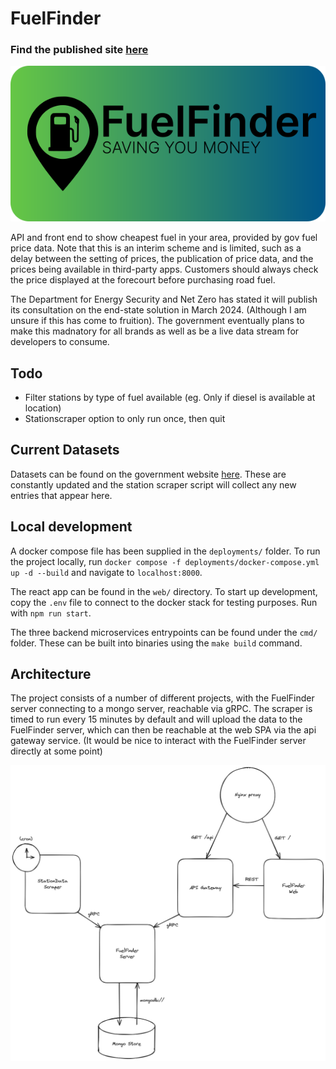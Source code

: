 # FuelFinder

### Find the published site [here](https://fuelfinder.zakdowsett.co.uk/)

<p align="center">
  <img src="https://github.com/ZakDaMack/FuelFinder/blob/main/docs/logo.png?raw=true" alt="FuelFinder logo"/>
</p>

API and front end to show cheapest fuel in your area, provided by gov fuel price data. Note that this is an interim scheme and is limited, such as a delay between the setting of prices, the publication of price data, and the prices being available in third-party apps. Customers should always check the price displayed at the forecourt before purchasing road fuel.

The Department for Energy Security and Net Zero has stated it will publish its consultation on the end-state solution in March 2024. (Although I am unsure if this has come to fruition). The government eventually plans to make this madnatory for all brands as well as be a live data stream for developers to consume.

## Todo
- Filter stations by type of fuel available (eg. Only if diesel is available at location) 
- Stationscraper option to only run once, then quit

## Current Datasets
Datasets can be found on the government website [here](https://www.gov.uk/guidance/access-fuel-price-data). These are constantly updated and the station scraper script will collect any new entries that appear here.

## Local development
A docker compose file has been supplied in the `deployments/` folder. To run the project locally, run `docker compose -f deployments/docker-compose.yml up -d --build` and navigate to `localhost:8000`.

The react app can be found in the `web/` directory. To start up development, copy the `.env` file to connect to the docker stack for testing purposes. Run with `npm run start`.

The three backend microservices entrypoints can be found under the `cmd/` folder. These can be built into binaries using the `make build` command.

## Architecture
The project consists of a number of different projects, with the FuelFinder server connecting to a mongo server, reachable via gRPC. 
The scraper is timed to run every 15 minutes by default and will upload the data to the FuelFinder server, which can then be reachable at the web SPA via the api gateway service. (It would be nice to interact with the FuelFinder server directly at some point) 

![fuelfinder architecture](/docs/arch_drawing.png)